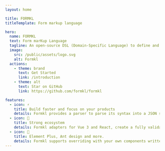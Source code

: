```yaml
---
layout: home

title: FORMKL
titleTemplate: Form markup language

hero:
  name: FORMKL
  text: Form marKup Language
  tagline: An open-source DSL (Domain-Specific Language) to define and create form schema.
  image:
    src: /public/assets/logo.svg
    alt: Formkl
  actions:
    - theme: brand
      text: Get Started
      link: /introduction
    - theme: alt
      text: Star on GitHub
      link: https://github.com/formkl/formkl

features:
  - icon: ⚡️
    title: Build faster and focus on your products
    details: Formkl provides a parser to parse its syntax into a JSON schema, which can be used for any system.
  - icon: 💪
    title: Strong ecosystem
    details: Formkl adapters for Vue 3 and React, create a fully validated form with a few lines of code.
  - icon: 🎨
    title: Element Plus, Ant design and more.
    details: Formkl supports overriding with your own components written in these popular UI libs.
---
```

